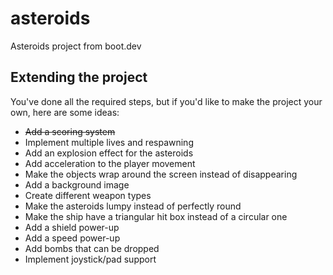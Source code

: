 # asteroids
Asteroids project from boot.dev

## Extending the project

You've done all the required steps, but if you'd like to make the project your own, here are some ideas:

* ~~Add a scoring system~~
* Implement multiple lives and respawning
* Add an explosion effect for the asteroids
* Add acceleration to the player movement
* Make the objects wrap around the screen instead of disappearing
* Add a background image
* Create different weapon types
* Make the asteroids lumpy instead of perfectly round
* Make the ship have a triangular hit box instead of a circular one
* Add a shield power-up
* Add a speed power-up
* Add bombs that can be dropped
* Implement joystick/pad support
